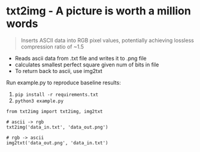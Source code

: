# txt2img - A picture is worth a million words
> Inserts ASCII data into RGB pixel values, potentially achieving lossless compression ratio of ~1.5

- Reads ascii data from .txt file and writes it to .png file
- calculates smallest perfect square given num of bits in file
- To return back to ascii, use img2txt

Run example.py to reproduce baseline results:
1. ```pip install -r requirements.txt```
2. ```python3 example.py```

```
from txt2img import txt2img, img2txt

# ascii -> rgb
txt2img('data_in.txt', 'data_out.png')

# rgb -> ascii
img2txt('data_out.png', 'data_in.txt')
```
